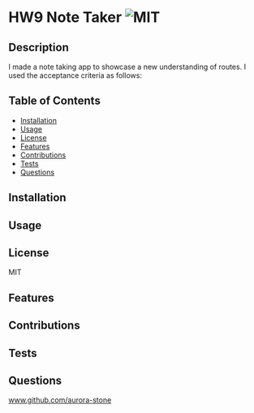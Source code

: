 # HW9 Note Taker ![MIT](https://img.shields.io/badge/license-MIT-green)


## Description
I made a note taking app to showcase a new understanding of routes. I used the acceptance criteria as follows:

## Table of Contents
- [Installation](#installation)
- [Usage](#usage)
- [License](#license)
- [Features](#features)
- [Contributions](#contributions)
- [Tests](#tests)
- [Questions](#questions)


## Installation

## Usage

## License
MIT
## Features

## Contributions

## Tests

## Questions
www.github.com/aurora-stone

  